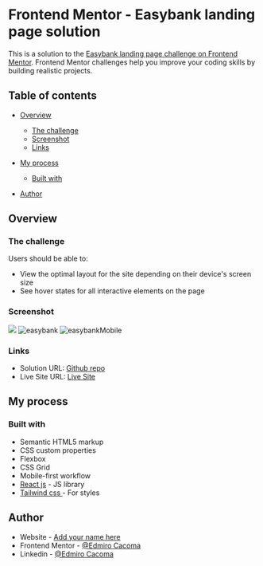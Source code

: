 # Frontend Mentor - Easybank landing page solution

This is a solution to the [Easybank landing page challenge on Frontend Mentor](https://www.frontendmentor.io/challenges/easybank-landing-page-WaUhkoDN). Frontend Mentor challenges help you improve your coding skills by building realistic projects. 

## Table of contents

- [Overview](#overview)
  - [The challenge](#the-challenge)
  - [Screenshot](#screenshot)
  - [Links](#links)
- [My process](#my-process)
  - [Built with](#built-with)

- [Author](#author)


## Overview

### The challenge

Users should be able to:

- View the optimal layout for the site depending on their device's screen size
- See hover states for all interactive elements on the page

### Screenshot

![](./screenshot.jpg)
![easybank](https://github.com/Edmiro-Cacoma/easybank-landing-page/assets/62661230/bb08b7a5-b969-43e3-aa66-9a267c07ec84)
![easybankMobile](https://github.com/Edmiro-Cacoma/easybank-landing-page/assets/62661230/e70cf10f-f7f9-487f-abf3-16dae61b4ae7)


### Links

- Solution URL: [Github repo](https://github.com/Edmiro-Cacoma/easybank-landing-page/tree/master)
- Live Site URL: [Live Site](https://easybank-landing-page-three-ochre.vercel.app)

## My process

### Built with

- Semantic HTML5 markup
- CSS custom properties
- Flexbox
- CSS Grid
- Mobile-first workflow
- [React js](https://reactjs.org/) - JS library
- [Tailwind css ](https://tailwindcss.com/) - For styles


## Author

- Website - [Add your name here](https://www.your-site.com)
- Frontend Mentor - [@Edmiro Cacoma](https://www.frontendmentor.io/profile/Edmiro-Cacoma)
- Linkedin - [@Edmiro Cacoma](https://www.linkedin.com/in/edmiro-cacoma-88aa37224/?locale=en_US)

